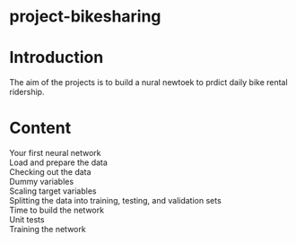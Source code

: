 # project-bikesharing
# Introduction
The aim of the projects is to build a nural newtoek to prdict daily bike rental ridership.



# Content
Your first neural network\
Load and prepare the data\
Checking out the data\
Dummy variables\
Scaling target variables\
Splitting the data into training, testing, and validation sets\
Time to build the network\
Unit tests\
Training the network

